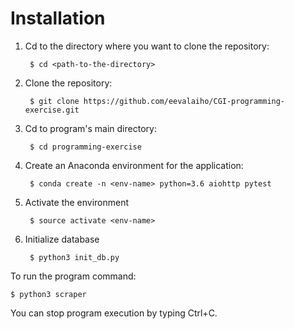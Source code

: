 # Installation

1. Cd to the directory where you want to clone the repository:

        $ cd <path-to-the-directory>
1. Clone the repository:

        $ git clone https://github.com/eevalaiho/CGI-programming-exercise.git
1. Cd to program's main directory:

        $ cd programming-exercise
1. Create an Anaconda environment for the application:

        $ conda create -n <env-name> python=3.6 aiohttp pytest
1. Activate the environment

        $ source activate <env-name>
1. Initialize database

        $ python3 init_db.py
        
To run the program command:

    $ python3 scraper
You can stop program execution by typing Ctrl+C.
